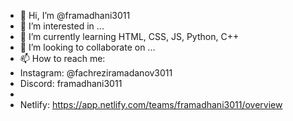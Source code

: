 - 👋 Hi, I’m @framadhani3011
- 👀 I’m interested in ...
- 🌱 I’m currently learning HTML, CSS, JS, Python, C++
- 💞️ I’m looking to collaborate on ...
- 📫 How to reach me:
- Instagram: @fachreziramadanov3011
- Discord: framadhani3011
- 
- Netlify: https://app.netlify.com/teams/framadhani3011/overview 
<!---
framadhani3011/framadhani3011 is a ✨ special ✨ repository because its `README.md` (this file) appears on your GitHub profile.
You can click the Preview link to take a look at your changes.
--->
